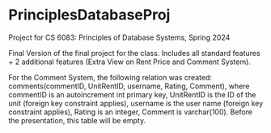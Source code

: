 # PrinciplesDatabaseProj
Project for CS 6083: Principles of Database Systems, Spring 2024

Final Version of the final project for the class. Includes all standard features + 2 additional features (Extra View on Rent Price and Comment System).

For the Comment System, the following relation was created: comments(commentID, UnitRentID, username, Rating, Comment), where commentID is an autoincrement int primary key, UnitRentID is the ID of the unit (foreign key constraint applies), username is the user name (foreign key constraint applies), Rating is an integer, Comment is varchar(100). Before the presentation, this table will be empty.


